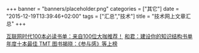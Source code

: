 +++
banner = "banners/placeholder.png"
categories = ["其它"]
date = "2015-12-19T13:39:46+02:00"
tags = ["汇总","技术"]
title = "技术网上文章汇总"
+++


[互联网时代100本必读书单：来自100位大咖推荐！](https://mp.weixin.qq.com/s?__biz=MjM5MzA3NjU2MA==&mid=209762226&idx=5&sn=a85db7c0b9e6ca750797d885478a0d33&scene=2&srcid=FZzfnlYKJFxjbI4ppHrS&key=41ecb04b05111003abe189f17e9f28382920594f9976355f3f4cff476f3707829e4582afa0b43858402cab8f7aea2f19&ascene=0&uin=MTM0ODQyNTk1&devicetype=iMac+MacBookAir7%2C1+OSX+OSX+10.10.5+build(14F1021)&version=11020201&pass_ticket=OUgFBuA2yqcV7ExJVNrQtm5NukTejEXnNHTun2M8jg8%3D)
[和君：建设你的知识结构书单](https://mp.weixin.qq.com/s?__biz=MjM5NDEwMjg2MA==&mid=210656429&idx=2&sn=70fd98d335dc530c69173e6720260dad&key=41ecb04b05111003b4a67ef2dc079b93dc1bf4e4e5aa078d57b19c7c0da82fea6ba166693143223df3742988a20b45b8&ascene=0&uin=MTM0ODQyNTk1&devicetype=iMac+MacBookAir7%2C1+OSX+OSX+10.10.5+build(14F1021)&version=11020201&pass_ticket=OUgFBuA2yqcV7ExJVNrQtm5NukTejEXnNHTun2M8jg8%3D)
[年度十本最佳 TMT 图书揭晓：《参与感》等上榜](http://app.myzaker.com/news/article.php?&pk=54bb6f501bc8e08f3e000002&app_id=10489&sharechannel=wx)



